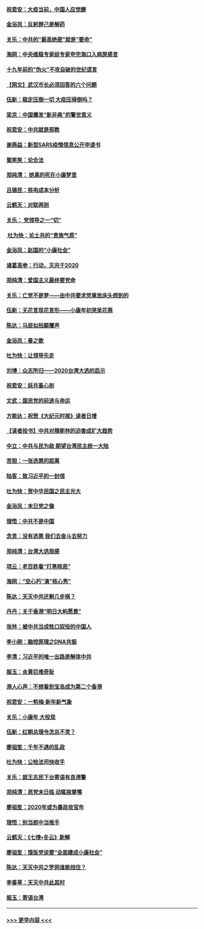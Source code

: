 #### [祝君安：大疫当前，中国人应觉醒](../pages/nsc993/n11821946.md?t=01261811) 
#### [金浴凤：反躬罪己是解药](../pages/nsc993/n11820280.md?t=01261811) 
#### [关乐：中共的“最高绝密”就是“要命”](../pages/nsc993/n11816946.md?t=01261811) 
#### [海网：中央维稳专家组专家夸完海口入病房感言](../pages/nsc993/n11815138.md?t=01261811) 
#### [十九年前的“伪火”不攻自破的世纪谎言](../pages/nsc993/n11813238.md?t=01261811) 
#### [【网文】武汉市长必须回答的六个问题](../pages/nsc993/n11813848.md?t=01261811) 
#### [伍新：稳定压倒一切 大疫压得倒吗？](../pages/nsc993/n11812634.md?t=01261811) 
#### [梁京：中国爆发“新非典”的警世意义](../pages/nsc993/n11812554.md?t=01261811) 
#### [祝君安：中共就是邪教](../pages/nsc993/n11812431.md?t=01261811) 
#### [谢燕益：新型SARS疫情信息公开申请书](../pages/nsc993/n11808840.md?t=01261811) 
#### [蜀笑笑：论合法](../pages/nsc993/n11808064.md?t=01261811) 
#### [郑纯清： 她真的死在小康梦里](../pages/nsc993/n11806623.md?t=01261811) 
#### [吕锡民：核电成本分析](../pages/nsc993/n11806284.md?t=01261811) 
#### [云鹤天：对联两则](../pages/nsc993/n11805957.md?t=01261811) 
#### [关乐： 党领导之一“切”](../pages/nsc993/n11804505.md?t=01261811) 
#### [ 吐为快：论土共的“贵族气质”](../pages/nsc993/n11804490.md?t=01261811) 
#### [金浴凤：赵国的“小康社会”](../pages/nsc993/n11804452.md?t=01261811) 
#### [诸葛高参：行动，灭共于2020](../pages/nsc993/n11804120.md?t=01261811) 
#### [郑纯清：爱国主义最终要党命](../pages/nsc993/n11802197.md?t=01261811) 
#### [关乐：亡党不是梦——由中共要求党章放床头想到的](../pages/nsc993/n11802156.md?t=01261811) 
#### [伍新：无花言现花言形——小康年初哭吴花燕](../pages/nsc993/n11800044.md?t=01261811) 
#### [陈达：马屁似拍颠覆声](../pages/nsc993/n11800010.md?t=01261811) 
#### [金浴凤：春之歌](../pages/nsc993/n11797687.md?t=01261811) 
#### [吐为快：让领导先走](../pages/nsc993/n11797512.md?t=01261811) 
#### [刘博：众志所归——2020台湾大选的启示](../pages/nsc993/n11796878.md?t=01261811) 
#### [祝君安：妖共畜心剖](../pages/nsc993/n11794273.md?t=01261811) 
#### [文武：国民党的前途与命运](../pages/nsc993/n11794198.md?t=01261811) 
#### [方能达：祝贺《大纪元时报》读者日增](../pages/nsc993/n11793807.md?t=01261811) 
#### [【读者投书】中共对穆斯林的迫害成扩大趋势](../pages/nsc993/n11791371.md?t=01261811) 
#### [中立：中共与民为敌 期望台湾民主统一大陆](../pages/nsc993/n11790392.md?t=01261811) 
#### [苦胆：一张选票的距离](../pages/nsc993/n11788914.md?t=01261811) 
#### [陆客：致习近平的一封信](../pages/nsc993/n11788867.md?t=01261811) 
#### [吐为快：贺中华民国之民主光大](../pages/nsc993/n11788618.md?t=01261811) 
#### [金浴凤：末日党之像](../pages/nsc993/n11787475.md?t=01261811) 
#### [理悟：中共不是中国](../pages/nsc993/n11787463.md?t=01261811) 
#### [念贲：没有选票  我们去奋斗去努力](../pages/nsc993/n11787398.md?t=01261811) 
#### [郑纯清：台湾大选观感](../pages/nsc993/n11786210.md?t=01261811) 
#### [项云：老百姓看“打黑除恶”](../pages/nsc993/n11785398.md?t=01261811) 
#### [海网：“空心朽”演“核心秀”](../pages/nsc993/n11783874.md?t=01261811) 
#### [陈达：天灭中共还剩几步棋？](../pages/nsc993/n11783719.md?t=01261811) 
#### [丹丹：关于香港“明日大屿愿景”](../pages/nsc993/n11783273.md?t=01261811) 
#### [张林：被中共当成牲口奴役的中国人](../pages/nsc993/n11782397.md?t=01261811) 
#### [李小刚：脑控原理之DNA共振](../pages/nsc993/n11780962.md?t=01261811) 
#### [李清：习近平的唯一出路是解体中共](../pages/nsc993/n11780866.md?t=01261811) 
#### [振玉：炎黄巨难奇耻](../pages/nsc993/n11779632.md?t=01261811) 
#### [港人心声：不想看到宝岛成为第二个香港](../pages/nsc993/n11778817.md?t=01261811) 
#### [祝君安：一剪梅‧新年新气象](../pages/nsc993/n11776340.md?t=01261811) 
#### [关乐：小康年 大役现](../pages/nsc993/n11774213.md?t=01261811) 
#### [伍新：红朝总理令怎总不灵？](../pages/nsc993/n11770813.md?t=01261811) 
#### [廖祖笙：千年不遇的乱政](../pages/nsc993/n11770373.md?t=01261811) 
#### [吐为快：公检法司快收手](../pages/nsc993/n11770359.md?t=01261811) 
#### [关乐：就王志民下台寄语有良港警](../pages/nsc993/n11769903.md?t=01261811) 
#### [郑纯清：恶党末日临 动辄挨掌嘴](../pages/nsc993/n11769356.md?t=01261811) 
#### [廖祖笙：2020年或为暴政收官年](../pages/nsc993/n11768216.md?t=01261811) 
#### [理悟：别当郎中当推手](../pages/nsc993/n11768243.md?t=01261811) 
#### [云鹤天：《七律▪冬云》新解](../pages/nsc993/n11768204.md?t=01261811) 
#### [廖祖笙：饿饭党说要“全面建成小康社会”](../pages/nsc993/n11767482.md?t=01261811) 
#### [陈达：天灭中共之罗网谁能挡住？](../pages/nsc993/n11767465.md?t=01261811) 
#### [李春草：天灭中共此其时](../pages/nsc993/n11767452.md?t=01261811) 
#### [振玉：寄语台湾](../pages/nsc993/n11767432.md?t=01261811) 

----
#### [ >>> 更早内容 <<< ](../indexes/nsc993-earlier.md)
